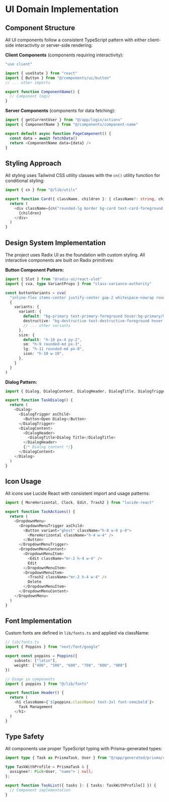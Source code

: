 # UI Domain Implementation

## Component Structure

All UI components follow a consistent TypeScript pattern with either client-side interactivity or server-side rendering:

**Client Components** (components requiring interactivity):
```typescript
"use client"

import { useState } from "react"
import { Button } from "@/components/ui/button"
// ... other imports

export function ComponentName() {
  // Component logic
}
```

**Server Components** (components for data fetching):
```typescript
import { getCurrentUser } from "@/app/login/actions"
import { ComponentName } from "@/components/component-name"

export default async function PageComponent() {
  const data = await fetchData()
  return <ComponentName data={data} />
}
```

## Styling Approach

All styling uses Tailwind CSS utility classes with the `cn()` utility function for conditional styling:

```typescript
import { cn } from "@/lib/utils"

export function Card({ className, children }: { className?: string, children: React.ReactNode }) {
  return (
    <div className={cn("rounded-lg border bg-card text-card-foreground shadow-sm", className)}>
      {children}
    </div>
  )
}
```

## Design System Implementation

The project uses Radix UI as the foundation with custom styling. All interactive components are built on Radix primitives:

**Button Component Pattern:**
```typescript
import { Slot } from "@radix-ui/react-slot"
import { cva, type VariantProps } from "class-variance-authority"

const buttonVariants = cva(
  "inline-flex items-center justify-center gap-2 whitespace-nowrap rounded-md text-sm font-medium",
  {
    variants: {
      variant: {
        default: "bg-primary text-primary-foreground hover:bg-primary/90",
        destructive: "bg-destructive text-destructive-foreground hover:bg-destructive/90",
        // ... other variants
      },
      size: {
        default: "h-10 px-4 py-2",
        sm: "h-9 rounded-md px-3",
        lg: "h-11 rounded-md px-8",
        icon: "h-10 w-10",
      },
    }
  }
)
```

**Dialog Pattern:**
```typescript
import { Dialog, DialogContent, DialogHeader, DialogTitle, DialogTrigger } from "@/components/ui/dialog"

export function TaskDialog() {
  return (
    <Dialog>
      <DialogTrigger asChild>
        <Button>Open Dialog</Button>
      </DialogTrigger>
      <DialogContent>
        <DialogHeader>
          <DialogTitle>Dialog Title</DialogTitle>
        </DialogHeader>
        {/* Dialog content */}
      </DialogContent>
    </Dialog>
  )
}
```

## Icon Usage

All icons use Lucide React with consistent import and usage patterns:

```typescript
import { MoreHorizontal, Clock, Edit, Trash2 } from "lucide-react"

export function TaskActions() {
  return (
    <DropdownMenu>
      <DropdownMenuTrigger asChild>
        <Button variant="ghost" className="h-8 w-8 p-0">
          <MoreHorizontal className="h-4 w-4" />
        </Button>
      </DropdownMenuTrigger>
      <DropdownMenuContent>
        <DropdownMenuItem>
          <Edit className="mr-2 h-4 w-4" />
          Edit
        </DropdownMenuItem>
        <DropdownMenuItem>
          <Trash2 className="mr-2 h-4 w-4" />
          Delete
        </DropdownMenuItem>
      </DropdownMenuContent>
    </DropdownMenu>
  )
}
```

## Font Implementation

Custom fonts are defined in `lib/fonts.ts` and applied via className:

```typescript
// lib/fonts.ts
import { Poppins } from "next/font/google"

export const poppins = Poppins({
    subsets: ["latin"],
    weight: ["400", "500", "600", "700", "800", "900"]
})

// Usage in components
import { poppins } from "@/lib/fonts"

export function Header() {
  return (
    <h1 className={`${poppins.className} text-2xl font-semibold`}>
      Task Management
    </h1>
  )
}
```

## Type Safety

All components use proper TypeScript typing with Prisma-generated types:

```typescript
import type { Task as PrismaTask, User } from "@/app/generated/prisma/client"

type TaskWithProfile = PrismaTask & {
  assignee?: Pick<User, "name"> | null;
};

export function TaskList({ tasks }: { tasks: TaskWithProfile[] }) {
  // Component implementation
}
```
